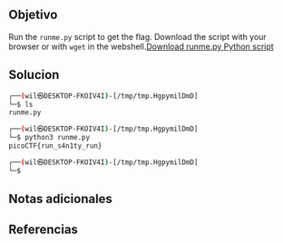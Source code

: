 ## Objetivo
Run the `runme.py` script to get the flag. Download the script with your browser or with `wget` in the webshell.[Download runme.py Python script](https://artifacts.picoctf.net/c/34/runme.py)
## Solucion

```bash
┌──(wil㉿DESKTOP-FKOIV4I)-[/tmp/tmp.HgpymilDmD]
└─$ ls
runme.py

┌──(wil㉿DESKTOP-FKOIV4I)-[/tmp/tmp.HgpymilDmD]
└─$ python3 runme.py
picoCTF{run_s4n1ty_run}

┌──(wil㉿DESKTOP-FKOIV4I)-[/tmp/tmp.HgpymilDmD]
└─$
```
## Notas adicionales
## Referencias